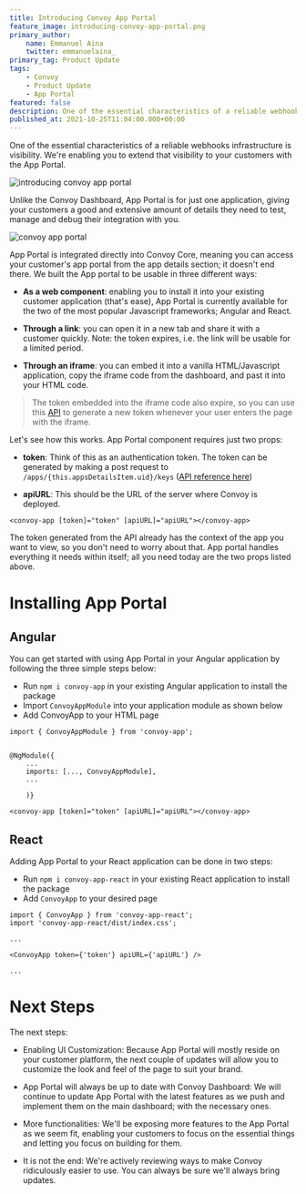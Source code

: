 ```yaml
---
title: Introducing Convoy App Portal
feature_image: introducing-convoy-app-portal.png
primary_author:
    name: Emmanuel Aina
    twitter: emmanuelaina_
primary_tag: Product Update
tags:
    - Convoy
    - Product Update
    - App Portal
featured: false
description: One of the essential characteristics of a reliable webhooks infrastructure is visibility. We're enabling you to extend that visibility to your customers. Unlike the Convoy Dashboard, App Portal is for just one application; giving your customers a good and extensive..
published_at: 2021-10-25T11:04:00.000+00:00
---
```


One of the essential characteristics of a reliable webhooks infrastructure is visibility. We're enabling you to extend that visibility to your customers with the App Portal.

![introducing convoy app portal](../../blog-assets/introducing_convoy_app_portal.png)

Unlike the Convoy Dashboard, App Portal is for just one application, giving your customers a good and extensive amount of details they need to test, manage and debug their integration with you.

![convoy app portal](../../blog-assets/convoy_app_portal.gif)

App Portal is integrated directly into Convoy Core, meaning you can access your customer's app portal from the app details section; it doesn't end there. We built the App portal to be usable in three different ways:

-   **As a web component**: enabling you to install it into your existing customer application (that's ease), App Portal is currently available for the two of the most popular Javascript frameworks; Angular and React.

-   **Through a link**: you can open it in a new tab and share it with a customer quickly. Note: the token expires, i.e. the link will be usable for a limited period.

-   **Through an iframe**: you can embed it into a vanilla HTML/Javascript application, copy the iframe code from the dashboard, and past it into your HTML code.

>The token embedded into the iframe code also expire, so you can use this [API](https://convoy.readme.io/reference/post_security-applications-appid-keys) to generate a new token whenever your user enters the page with the iframe.

Let's see how this works. App Portal component requires just two props:

-   **token**: Think of this as an authentication token. The token can be generated by making a post request to `/apps/{this.appsDetailsItem.uid}/keys` ([API reference here](https://convoy.readme.io/reference/post_security-applications-appid-keys))

-   **apiURL**: This should be the URL of the server where Convoy is deployed.

```html[Sample Integration for Angular]
<convoy-app [token]="token" [apiURL]="apiURL"></convoy-app>
```

The token generated from the API already has the context of the app you want to view, so you don't need to worry about that. App portal handles everything it needs within itself; all you need today are the two props listed above.

# Installing App Portal

## Angular

You can get started with using App Portal in your Angular application by following the three simple steps below:

-   Run `npm i convoy-app` in your existing Angular application to install the package
-   Import `ConvoyAppModule` into your application module as shown below
-   Add ConvoyApp to your HTML page

```javascript[Adding Convoy App Portal Module to your Page/Application Module]
import { ConvoyAppModule } from 'convoy-app';


@NgModule({
    ...
    imports: [..., ConvoyAppModule],
    ...

    )}
```

```html[Adding Convoy App Portal Component to your HTML page]
<convoy-app [token]="token" [apiURL]="apiURL"></convoy-app>
```

## React

Adding App Portal to your React application can be done in two steps:

-   Run `npm i convoy-app-react` in your existing React application to install the package
-   Add `ConvoyApp` to your desired page

```javascript[Adding Convoy App Portal Component to your Page Component]
import { ConvoyApp } from 'convoy-app-react';
import 'convoy-app-react/dist/index.css';

...

<ConvoyApp token={'token'} apiURL={'apiURL'} />

...
```

# Next Steps

The next steps:

-   Enabling UI Customization: Because App Portal will mostly reside on your customer platform, the next couple of updates will allow you to customize the look and feel of the page to suit your brand.

-   App Portal will always be up to date with Convoy Dashboard: We will continue to update App Portal with the latest features as we push and implement them on the main dashboard; with the necessary ones.

-   More functionalities: We'll be exposing more features to the App Portal as we seem fit, enabling your customers to focus on the essential things and letting you focus on building for them.

-   It is not the end: We're actively reviewing ways to make Convoy ridiculously easier to use. You can always be sure we'll always bring updates.
